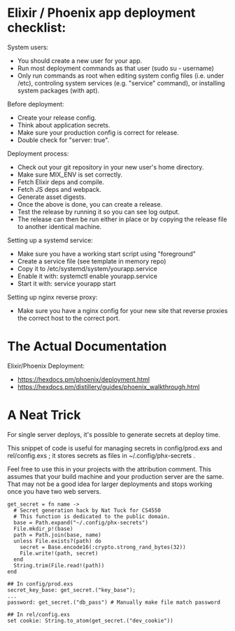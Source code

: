 
# Elixir / Phoenix app deployment checklist:

System users:

 - You should create a new user for your app.
 - Run most deployment commands as that user (sudo su - username)
 - Only run commands as root when editing system config files (i.e. under /etc),
   controling system services (e.g. "service" command), or installing system
   packages (with apt).

Before deployment:

 - Create your release config.
 - Think about application secrets.
 - Make sure your production config is correct for release.
 - Double check for "server: true".
 
Deployment process:

 - Check out your git repository in your new user's home directory.
 - Make sure MIX_ENV is set correctly.
 - Fetch Elixir deps and compile.
 - Fetch JS deps and webpack.
 - Generate asset digests.
 - Once the above is done, you can create a release.
 - Test the release by running it so you can see log output.
 - The release can then be run either in place or by copying the
   release file to another identical machine.

Setting up a systemd service:

 - Make sure you have a working start script using "foreground"
 - Create a service file (see template in memory repo)
 - Copy it to /etc/systemd/system/yourapp.service
 - Enable it with: systemctl enable yourapp.service
 - Start it with: service yourapp start
 
Setting up nginx reverse proxy:

 - Make sure you have a nginx config for your new site that
   reverse proxies the correct host to the correct port.

# The Actual Documentation

Elixir/Phoenix Deployment:

 - https://hexdocs.pm/phoenix/deployment.html
 - https://hexdocs.pm/distillery/guides/phoenix_walkthrough.html

# A Neat Trick

For single server deploys, it's possible to generate secrets at deploy time.

This snippet of code is useful for managing secrets in config/prod.exs and
rel/config.exs ; it stores secrets as files in ~/.config/phx-secrets .

Feel free to use this in your projects with the attribution comment. This
assumes that your build machine and your production server are the same. That
may not be a good idea for larger deployments and stops working once you have
two web servers.

```
get_secret = fn name ->
  # Secret generation hack by Nat Tuck for CS4550
  # This function is dedicated to the public domain.
  base = Path.expand("~/.config/phx-secrets")
  File.mkdir_p!(base)
  path = Path.join(base, name)
  unless File.exists?(path) do
    secret = Base.encode16(:crypto.strong_rand_bytes(32))
    File.write!(path, secret)
  end
  String.trim(File.read!(path))
end

## In config/prod.exs
secret_key_base: get_secret.("key_base");
...
password: get_secret.("db_pass") # Manually make file match password

## In rel/config.exs
set cookie: String.to_atom(get_secret.("dev_cookie"))
```



